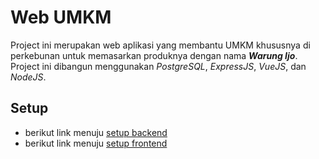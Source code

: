 # Web UMKM
Project ini merupakan web aplikasi yang membantu UMKM khususnya di perkebunan untuk memasarkan produknya dengan nama ***Warung Ijo***. Project ini dibangun menggunakan *PostgreSQL*, *ExpressJS*, *VueJS*, dan *NodeJS*.

## Setup
- berikut link menuju [setup backend](https://github.com/sfa119f/web-umkm/blob/main/back-end/README.md)
- berikut link menuju [setup frontend](https://github.com/sfa119f/web-umkm/blob/main/front-end/README.md)
